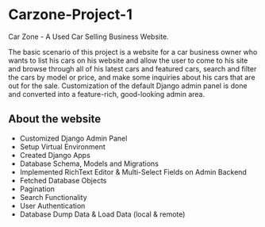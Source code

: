 # Carzone-Project-1

Car Zone - A Used Car Selling Business Website. 

The basic scenario of this project is a website for a car business owner who wants to list his cars on his website and allow the user to come to his site and browse through all of his latest cars and featured cars, search and filter the cars by model or price, and make some inquiries about his cars that are out for the sale. Customization of the default Django admin panel is done and converted into a feature-rich, good-looking admin area.

## About the website

- Customized Django Admin Panel
- Setup Virtual Environment
- Created Django Apps
- Database Schema, Models and Migrations
- Implemented RichText Editor & Multi-Select Fields on Admin Backend
- Fetched Database Objects
- Pagination
- Search Functionality
- User Authentication
- Database Dump Data & Load Data (local & remote)
